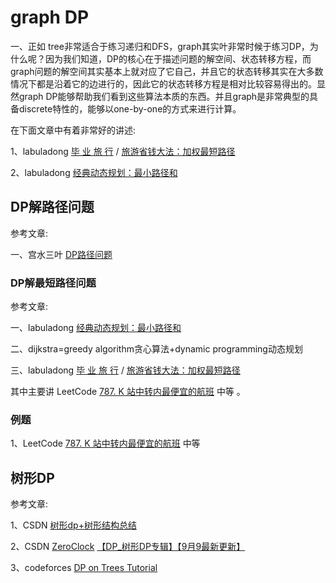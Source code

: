 # graph DP

一、正如 tree非常适合于练习递归和DFS，graph其实叶非常时候于练习DP，为什么呢？因为我们知道，DP的核心在于描述问题的解空间、状态转移方程，而graph问题的解空间其实基本上就对应了它自己，并且它的状态转移其实在大多数情况下都是沿着它的边进行的，因此它的状态转移方程是相对比较容易得出的。显然graph DP能够帮助我们看到这些算法本质的东西。并且graph是非常典型的具备discrete特性的，能够以one-by-one的方式来进行计算。

在下面文章中有着非常好的讲述:

1、labuladong [毕 业 旅 行](https://mp.weixin.qq.com/s?__biz=MzAxODQxMDM0Mw==&mid=2247491204&idx=1&sn=3f03f4da933ffa0baf4eb05f444d85e3&scene=21#wechat_redirect) / [旅游省钱大法：加权最短路径](https://mp.weixin.qq.com/s?__biz=MzAxODQxMDM0Mw==&mid=2247491204&idx=1&sn=3f03f4da933ffa0baf4eb05f444d85e3&scene=21#wechat_redirect)

2、labuladong [经典动态规划：最小路径和](https://mp.weixin.qq.com/s?__biz=MzAxODQxMDM0Mw==&mid=2247489499&idx=1&sn=823fcd4097d78d8f4513f3a4d47b2a50&scene=21#wechat_redirect)

## DP解路径问题

参考文章:

一、宫水三叶 [DP路径问题](https://mp.weixin.qq.com/mp/appmsgalbum?__biz=MzU4NDE3MTEyMA==&action=getalbum&album_id=1773144264147812354&scene=173&from_msgid=2247485319&from_itemidx=1&count=3&uin=&key=&devicetype=Windows+10+x64&version=63030522&lang=zh_CN&ascene=7&fontgear=2) 



### DP解最短路径问题

参考文章:

一、labuladong [经典动态规划：最小路径和](https://mp.weixin.qq.com/s/cwunN4Uoo4ZfO13kgkHVPQ)

二、dijkstra=greedy algorithm贪心算法+dynamic programming动态规划

三、labuladong [毕 业 旅 行](https://mp.weixin.qq.com/s?__biz=MzAxODQxMDM0Mw==&mid=2247491204&idx=1&sn=3f03f4da933ffa0baf4eb05f444d85e3&scene=21#wechat_redirect) / [旅游省钱大法：加权最短路径](https://mp.weixin.qq.com/s?__biz=MzAxODQxMDM0Mw==&mid=2247491204&idx=1&sn=3f03f4da933ffa0baf4eb05f444d85e3&scene=21#wechat_redirect)

其中主要讲 LeetCode [787. K 站中转内最便宜的航班](https://leetcode.cn/problems/cheapest-flights-within-k-stops/) 中等 。

### 例题

1、LeetCode [787. K 站中转内最便宜的航班](https://leetcode.cn/problems/cheapest-flights-within-k-stops/) 中等 





## 树形DP

参考文章:

1、CSDN [树形dp+树形结构总结](https://blog.csdn.net/dcx2001/article/details/78269908)

2、CSDN [ZeroClock](https://blog.csdn.net/woshi250hua) [【DP_树形DP专辑】【9月9最新更新】](https://blog.csdn.net/woshi250hua/article/details/7644959)

3、codeforces [DP on Trees Tutorial](https://codeforces.com/blog/entry/20935)




